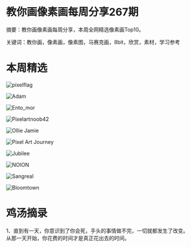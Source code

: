 # 教你画像素画每周分享267期


  摘要：教你画像素画每周分享，本周全网精选像素画Top10。

  关键词：教你画，像素画，像素图，马赛克画，8bit，欣赏，素材，学习参考

# 本周精选

![pixelflag](https://pbs.twimg.com/media/GCj0VW8b0AABEty?format=png&name=small)

![Adam](https://pbs.twimg.com/media/GCiPN50WwAAXGJ-?format=png&name=900x900)

![Ento_mor](https://pbs.twimg.com/media/GCiuppTXgAAWVu2?format=png&name=medium)

![Pixelartnoob42](https://pbs.twimg.com/media/GCnDFWybEAACvpe?format=png&name=medium)

![Ollie Jamie](https://pbs.twimg.com/media/GCnttdXX0AAoq0t?format=jpg&name=medium)

![Pixel Art Journey](https://pbs.twimg.com/media/GCn8c1sXoAAuGbJ?format=png&name=small)

![Jubilee](https://pbs.twimg.com/media/GCikLX3asAAfmEt?format=png&name=medium)

![NOION](https://pbs.twimg.com/media/GCihCJKXQAADfUP?format=png&name=medium)

![Sangreal](https://pbs.twimg.com/media/GChgo_iWcAA9wXn?format=png&name=medium)

![Bloomtown](https://pbs.twimg.com/media/GBthsp-XIAA0Qj2?format=jpg&name=medium)



# 鸡汤摘录

1、直到有一天，你意识到了你会死，手头的事情做不完，一切就都发生了改变。从那一天开始，你花费的时间才是真正花出去的时间。